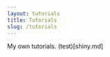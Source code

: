 ```yaml
---
layout: tutorials
title: Tutorials
slug: /tutorials
---
```


My own tutorials.
(test)[shiny.md]
<br />
